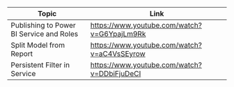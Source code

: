| Topic | Link |
| ----- | ---- |
|Publishing to Power BI Service and Roles|	https://www.youtube.com/watch?v=G6YpajLm9Rk|
| Split Model from Report | https://www.youtube.com/watch?v=aC4VsSEyrow |
| Persistent Filter in Service | https://www.youtube.com/watch?v=DDbiFjuDeCI |
